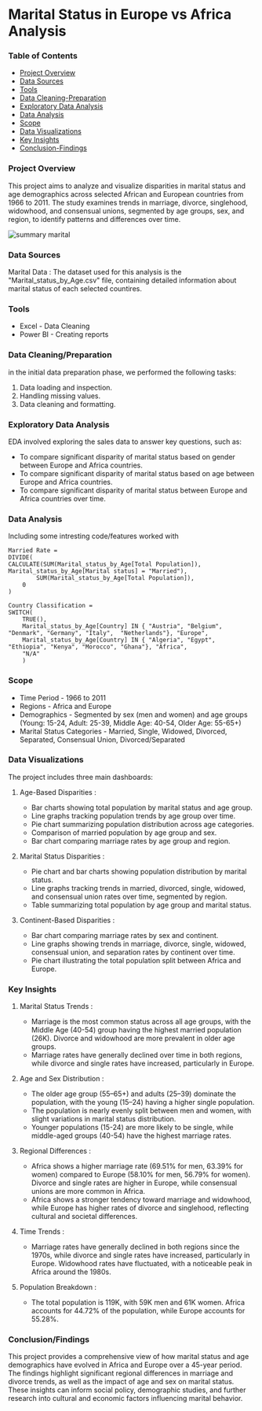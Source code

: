 # Marital Status in Europe vs Africa Analysis

### Table of Contents
- [Project Overview](#project-overview)
- [Data Sources](#data-sources)
- [Tools](#tools)
- [Data Cleaning-Preparation](#data-cleaningpreparation)
- [Exploratory Data Analysis](#exploratory-data-analysis)
- [Data Analysis](#data-analysis)
- [Scope](#scope)
- [Data Visualizations](#data-visualizations)
- [Key Insights](#key-insights)
- [Conclusion-Findings](#conclusionfindings)





### Project Overview

This project aims to analyze and visualize disparities in marital status and age demographics across selected African and European countries from 1966 to 2011. The study examines trends in marriage, divorce, singlehood, widowhood, and consensual unions, segmented by age groups, sex, and region, to identify patterns and differences over time.


![summary marital](https://github.com/user-attachments/assets/2485c22f-fe3d-4363-a3c6-19613cef9627)

### Data Sources

Marital Data : The dataset used for this analysis is the "Marital_status_by_Age.csv" file, containing detailed information about marital status of each selected countires.

### Tools

- Excel - Data Cleaning
- Power BI - Creating reports


### Data Cleaning/Preparation
in the initial data preparation phase, we performed the following tasks:
1. Data loading and inspection.
2. Handling missing values.
3. Data cleaning and formatting.

### Exploratory Data Analysis

EDA involved exploring the sales data to answer key questions, such as:

- To compare significant disparity of marital status based on gender between Europe and Africa countries.
- To compare significant disparity of marital status based on age between Europe and Africa countries.
- To compare significant disparity of marital status between Europe and Africa countries over time.

### Data Analysis 

Including some intresting code/features worked with

```Power BI (DAX)
Married Rate = 
DIVIDE(
CALCULATE(SUM(Marital_status_by_Age[Total Population]), Marital_status_by_Age[Marital status] = "Married"),
        SUM(Marital_status_by_Age[Total Population]),
    0
)
```

```Power BI (DAX)
Country Classification = 
SWITCH(
    TRUE(),
    Marital_status_by_Age[Country] IN { "Austria", "Belgium", "Denmark", "Germany", "Italy",  "Netherlands"}, "Europe",
    Marital_status_by_Age[Country] IN { "Algeria", "Egypt", "Ethiopia", "Kenya", "Morocco", "Ghana"}, "Africa",
    "N/A"
    )
```



 ### Scope 

- Time Period - 1966 to 2011
- Regions - Africa and Europe
- Demographics - Segmented by sex (men and women) and age groups (Young: 15-24, Adult: 25-39, Middle Age: 40-54, Older Age: 55-65+)
- Marital Status Categories - Married, Single, Widowed, Divorced, Separated, Consensual Union, Divorced/Separated

### Data Visualizations

The project includes three main dashboards:

1.	Age-Based Disparities :
	  - Bar charts showing total population by marital status and age group.
	  - Line graphs tracking population trends by age group over time.
	  - Pie chart summarizing population distribution across age categories.
	  - Comparison of married population by age group and sex.
	  - Bar chart comparing marriage rates by age group and region.

2. Marital Status Disparities :
	  - Pie chart and bar charts showing population distribution by marital status.
	  - Line graphs tracking trends in married, divorced, single, widowed, and consensual union rates over time, segmented by region.
	  - Table summarizing total population by age group and marital status.
	  
3.  Continent-Based Disparities :
	  - Bar chart comparing marriage rates by sex and continent.
	  - Line graphs showing trends in marriage, divorce, single, widowed, consensual union, and separation rates by continent over time.
	  - Pie chart illustrating the total population split between Africa and Europe.


### Key Insights

1.  Marital Status Trends :
    - Marriage is the most common status across all age groups, with the Middle Age (40-54) group having the highest married population (26K). Divorce and widowhood are more prevalent in older age groups.
    - Marriage rates have generally declined over time in both regions, while divorce and single rates have increased, particularly in Europe.

2.  Age and Sex Distribution :
    - The older age group (55–65+) and adults (25–39) dominate the population, with the young (15–24) having a higher single population.
    - The population is nearly evenly split between men and women, with slight variations in marital status distribution.
    - Younger populations (15-24) are more likely to be single, while middle-aged groups (40-54) have the highest marriage rates.

3.  Regional Differences :
    - Africa shows a higher marriage rate (69.51% for men, 63.39% for women) compared to Europe (58.10% for men, 56.79% for women). Divorce and single rates are higher in Europe, while consensual unions are more common in Africa.
    -  Africa shows a stronger tendency toward marriage and widowhood, while Europe has higher rates of divorce and singlehood, reflecting cultural and societal differences.

4.  Time Trends :
    - Marriage rates have generally declined in both regions since the 1970s, while divorce and single rates have increased, particularly in Europe. Widowhood rates have fluctuated, with a noticeable peak in Africa around the 1980s.
5.  Population Breakdown :
    - The total population is 119K, with 59K men and 61K women. Africa accounts for 44.72% of the population, while Europe accounts for 55.28%.
 
 
### Conclusion/Findings

This project provides a comprehensive view of how marital status and age demographics have evolved in Africa and Europe over a 45-year period. The findings highlight significant regional differences in marriage and divorce trends, as well as the impact of age and sex on marital status. These insights can inform social policy, demographic studies, and further research into cultural and economic factors influencing marital behavior.
